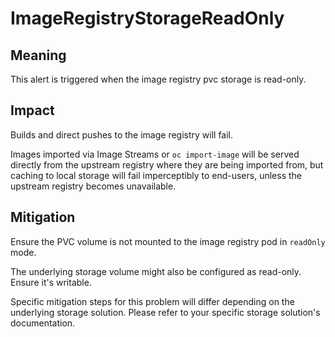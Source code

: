 # ImageRegistryStorageReadOnly

## Meaning

This alert is triggered when the image registry pvc storage is read-only.

## Impact

Builds and direct pushes to the image registry will fail.

Images imported via Image Streams or `oc import-image` will be served directly
from the upstream registry where they are being imported from, but caching to
local storage will fail imperceptibly to end-users, unless the upstream
registry becomes unavailable.

## Mitigation

Ensure the PVC volume is not mounted to the image registry pod in `readOnly` mode.

The underlying storage volume might also be configured as read-only. Ensure it's
writable.

Specific mitigation steps for this problem will differ depending on the underlying
storage solution. Please refer to your specific storage solution's documentation.
